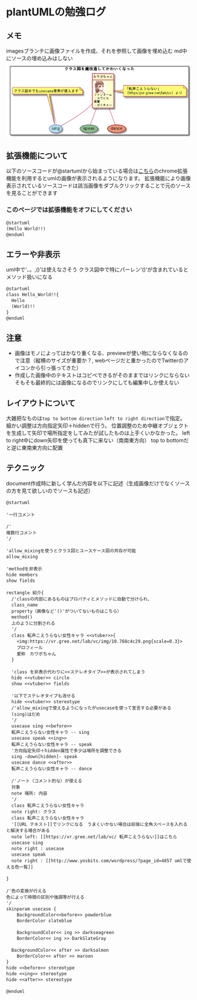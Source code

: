 # plantUMLの勉強ログ

## メモ
imagesブランチに画像ファイルを作成、それを参照して画像を埋め込む
md中にソースの埋め込みはしない
![リンク参考](https://github.com/kaitas/PlantUML-Study/blob/images/kawaiiPlantUML.png?raw=true "サンプル画像のレンダリング結果")

## 拡張機能について
以下のソースコードが@startumlから始まっている場合は[こちら](https://chrome.google.com/webstore/detail/pegmatite/jegkfbnfbfnohncpcfcimepibmhlkldo)のchrome拡張機能を利用するとumlの画像が表示されるようになります。
拡張機能により画像表示されているソースコードは該当画像をダブルクリックすることで元のソースを見ることができます
### このページでは拡張機能をオフにしてください
```plantuml
@startuml
(Hello World!!)
@enduml
```


## エラーや非表示
uml中で'、。,()'は使えなさそう
クラス図中で特にパーレン'()'が含まれているとメソッド扱いになる
```plantuml
@startuml
class Hello_World!!{
  Hello
  (World)!!
}
@enduml
```

## 注意
- 画像はモノによってはかなり重くなる、previewが使い物にならなくなるので注意（縦横のサイズが重要か？, webページだと重かったのでTwitterのアイコンから引っ張ってきた）
- 作成した画像中のテキストはコピペできるがそのままではリンクにならない
そもそも最終的には画像になるのでリンクにしても編集中しか使えない

## レイアウトについて
大雑把なものは```top to bottom direction``` ```left to right direction```で指定。
細かい調整は方向指定矢印＋hiddenで行う。
位置調整のため中継オブジェクトを生成して矢印で場所指定をしてみたが試したものは上手くいかなかった。
left to right中にdown矢印を使っても真下に来ない（南南東方向）
top to bottomだと逆に東南東方向に配置


## テクニック 
document作成時に新しく学んだ内容を以下に記述（生成画像だけでなくソースの方を見て欲しいのでソースも記述）


```plantuml
@startuml

'一行コメント

/'
複数行コメント
'/

'allow_mixingを使うとクラス図とユースケース図の共存が可能
allow_mixing

'methodを非表示
hide members
show fields

rectangle 紹介{
  /'classの内部にあるものはプロパティとメソッドに自動で分けられ、
  class_name
  property（画像など'()'がついてないものはこちら）
  method()
  上のように分割される
  '/
  class 転声こえうらない女性キャラ <<vtuber>>{
    <img:https://vr.gree.net/lab/vc/img/10.768c4c29.png{scale=0.3}>
    プロフィール
    愛称　カワボちゃん
  }

  'class を非表示代わりに<<ステレオタイプ>>が表示されてしまう
  hide <<vtuber>> circle
  show <<vtuber>> fields

  '以下でステレオタイプも消せる
  hide <<vtuber>> stereotype
  /'allow_mixingで使えるようになったがusecaseを使って宣言する必要がある
  (sing)はだめ
  '/
  usecase sing <<before>>
  転声こえうらない女性キャラ -- sing
  usecase speak <<ing>>
  転声こえうらない女性キャラ -- speak
  '方向指定矢印＋hidden属性で多少は場所を調整できる
  sing -down[hidden]- speak
  usecase dance <<after>>
  転声こえうらない女性キャラ -- dance

  /'ノート（コメント的な）が使える
  対象
  note 場所: 内容
  '/
  class 転声こえうらない女性キャラ
  note right: クラス
  class 転声こえうらない女性キャラ
  '[[URL テキスト]]でリンクになる　うまくいかない場合は前後に全角スペースを入れると解決する場合がある
  note left: [[https://vr.gree.net/lab/vc/ 転声こえうらない]]はこちら
  usecase sing
  note right : usecase
  usecase speak
  note right : [[http://www.yosbits.com/wordpress/?page_id=4857 umlで使える色一覧]]

}

/'色の変換が行える
色によって時間の区別や強調等が行える
'/
skinparam usecase {
	BackgroundColor<<before>> powderblue
	BorderColor slateblue

	BackgroundColor<< ing >> darkseagreen
	BorderColor<< ing >> DarkSlateGray

  BackgroundColor<< after >> darksalmon
	BorderColor<< after >> maroon
}
hide <<before>> stereotype
hide <<ing>> stereotype
hide <<after>> stereotype

@enduml
```
